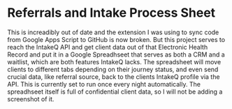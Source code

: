 # Referrals and Intake Process Sheet
This is increadibly out of date and the extension I was using to sync code from Google Apps Script to GitHub is now broken. But this project serves to reach the IntakeQ API and get client data out of that Electronic Health Record and put it in a Google Spreadhseet that serves as both a CRM and a waitlist, which are both features IntakeQ lacks. The spreadsheet will move clients to different tabs depending on their journey status, and even send crucial data, like referral source, back to the clients IntakeQ profile via the API. This is currently set to run once every night automatically. The spreadhseet itself is full of confidential client data, so I will not be adding a screenshot of it.

